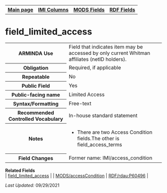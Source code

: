 <!DOCTYPE html>
<html>

<body>
<table style="width:100%">
  <tr>
    <th><a href="index.md">Main page</a></th>
	<th><a href="IMI.md">IMI Columns</a></th>
    <th><a href="MODS.md">MODS Fields</a></th>
    <th><a href="RDF.md">RDF Fields</a></th>
  </tr>
</table>

<h1>field_limited_access</h1>
<table>
<tr>
	<th>ARMINDA Use</th>
	<td>Field that indicates item may be accessed by only current Whitman affiliates (netID holders). </td>
</tr>
<tr>
	<th>Obligation</th>
	<td>Required, if applicable</td>
</tr>
<tr>
	<th>Repeatable</th>
	<td>No</td>
</tr>
<tr>
	<th>Public Field</th>
	<td>Yes</td>
</tr>
<tr>
	<th>Public-facing name</th>
	<td>Limited Access</td>
</tr>
<tr>
	<th>Syntax/Formatting</th>
	<td>Free-text</td>
</tr>
<tr>
	<th>Recommended Controlled Vocabulary</th>
	<td>In-house standard statement</td>
</tr>
<tr>
	<th>Notes</th>
	<td>
		<ul>
			<li>There are two Access Condition fields.The other is field_access_terms</li>
		</ul>
	</td>
</tr>
<tr>
	<th>Field Changes</th>
	<td>Former name: IMI/access_condition</td>
</tr>
</table>
<dl>
	<dt><b>Related Fields</b></dt>
		| <a href="field_limited_access.md">field_limited_access</a> | 
		| <a href="mods.access_condition.md">MODS/accessCondition</a> | 
		<a href="rdf.rdau.p60496.md">RDF/rdau:P60496</a> |
</dl>
<p><i>Last Updated: </i>09/29/2021</p>
</body>
</html>